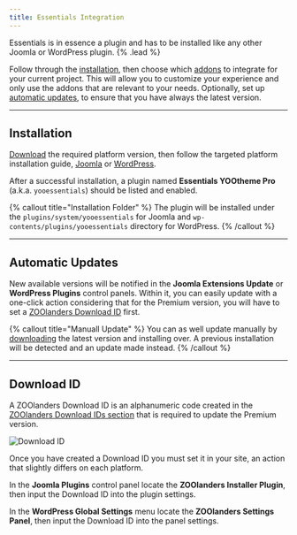 ```yaml
---
title: Essentials Integration
---
```


Essentials is in essence a plugin and has to be installed like any other Joomla or WordPress plugin. {% .lead %}

Follow through the [installation](#installation), then choose which [addons](addons) to integrate for your current project. This will allow you to customize your experience and only use the addons that are relevant to your needs. Optionally, set up [automatic updates](#automatic-updates), to ensure that you have always the latest version.

---

## Installation

[Download](https://www.zoolanders.com/downloads) the required platform version, then follow the targeted platform installation guide, [Joomla](https://docs.joomla.org/Installing_an_extension) or [WordPress](https://wordpress.org/support/article/managing-plugins/#installing-plugins-1).

After a successful installation, a plugin named **Essentials YOOtheme Pro** (a.k.a. `yooessentials`) should be listed and enabled.

{% callout title="Installation Folder" %}
The plugin will be installed under the `plugins/system/yooessentials` for Joomla and `wp-contents/plugins/yooessentials` directory for WordPress.
{% /callout %}

---

## Automatic Updates

New available versions will be notified in the **Joomla Extensions Update** or **WordPress Plugins** control panels. Within it, you can easily update with a one-click action considering that for the Premium version, you will have to set a [ZOOlanders Download ID](#download-id) first.

{% callout title="Manuall Update" %}
You can as well update manually by [downloading](https://www.zoolanders.com/downloads) the latest version and installing over. A previous installation will be detected and an update made instead.
{% /callout %}

---

## Download ID

A ZOOlanders Download ID is an alphanumeric code created in the [ZOOlanders Download IDs section](https://zoolanders.com/account/download-ids) that is required to update the Premium version.

![Download ID](/download-id.png)

Once you have created a Download ID you must set it in your site, an action that slightly differs on each platform.

In the **Joomla Plugins** control panel locate the **ZOOlanders Installer Plugin**, then input the Download ID into the plugin settings.

In the **WordPress Global Settings** menu locate the **ZOOlanders Settings Panel**, then input the Download ID into the panel settings.

